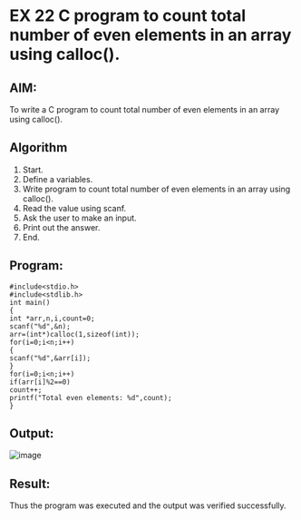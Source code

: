 # EX 22 C program to count total number of even elements in an array using calloc().
## AIM:
To write a C program to count total number of even elements in an array using calloc().

## Algorithm
1. Start.
2. Define a variables.
3. Write program to count total number of even elements in an array using calloc().
4. Read the value using scanf.
5. Ask the user to make an input.
6. Print out the answer.
7. End.

## Program:
```
#include<stdio.h>
#include<stdlib.h>
int main()
{
int *arr,n,i,count=0;
scanf("%d",&n);
arr=(int*)calloc(1,sizeof(int));
for(i=0;i<n;i++)
{
scanf("%d",&arr[i]);
}
for(i=0;i<n;i++)
if(arr[i]%2==0)
count++;
printf("Total even elements: %d",count);
}
```

## Output:

![image](https://github.com/user-attachments/assets/fdc1c16a-360d-4ca8-9159-8e655986a947)



## Result:
Thus the program was executed and the output was verified successfully.
